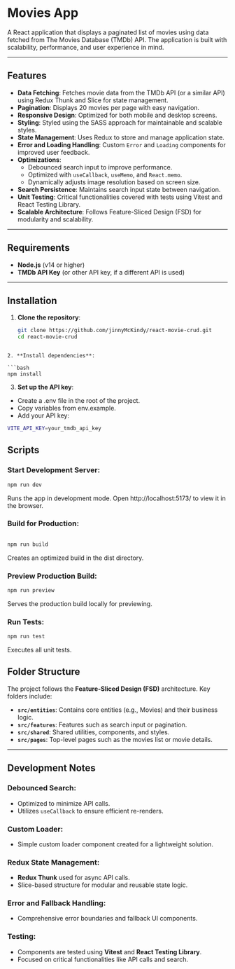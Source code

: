 # Movies App

A React application that displays a paginated list of movies using data fetched from The Movies Database (TMDb) API. The application is built with scalability, performance, and user experience in mind.

---

## Features

- **Data Fetching**: Fetches movie data from the TMDb API (or a similar API) using Redux Thunk and Slice for state management.
- **Pagination**: Displays 20 movies per page with easy navigation.
- **Responsive Design**: Optimized for both mobile and desktop screens.
- **Styling**: Styled using the SASS approach for maintainable and scalable styles.
- **State Management**: Uses Redux to store and manage application state.
- **Error and Loading Handling**: Custom `Error` and `Loading` components for improved user feedback.
- **Optimizations**:
  - Debounced search input to improve performance.
  - Optimized with `useCallback`, `useMemo`, and `React.memo`.
  - Dynamically adjusts image resolution based on screen size.
- **Search Persistence**: Maintains search input state between navigation.
- **Unit Testing**: Critical functionalities covered with tests using Vitest and React Testing Library.
- **Scalable Architecture**: Follows Feature-Sliced Design (FSD) for modularity and scalability.

---

## Requirements

- **Node.js** (v14 or higher)
- **TMDb API Key** (or other API key, if a different API is used)

---

## Installation

1. **Clone the repository**:

   ```bash
   git clone https://github.com/jinnyMcKindy/react-movie-crud.git
   cd react-movie-crud
  ```

2. **Install dependencies**:

```bash
npm install
```

3. **Set up the API key**:

- Create a .env file in the root of the project.
- Copy variables from env.example.
- Add your API key:

```bash
VITE_API_KEY=your_tmdb_api_key
```

## Scripts

### Start Development Server:

```bash
npm run dev
```

Runs the app in development mode. Open http://localhost:5173/ to view it in the browser.

### Build for Production:

```bash

npm run build
```

Creates an optimized build in the dist directory.

### Preview Production Build:

```bash
npm run preview
```

Serves the production build locally for previewing.

### Run Tests:

```bash
npm run test
```

Executes all unit tests.

## Folder Structure

The project follows the **Feature-Sliced Design (FSD)** architecture. Key folders include:

- **`src/entities`**: Contains core entities (e.g., Movies) and their business logic.
- **`src/features`**: Features such as search input or pagination.
- **`src/shared`**: Shared utilities, components, and styles.
- **`src/pages`**: Top-level pages such as the movies list or movie details.

---

## Development Notes

### Debounced Search:
- Optimized to minimize API calls.
- Utilizes `useCallback` to ensure efficient re-renders.

### Custom Loader:
- Simple custom loader component created for a lightweight solution.

### Redux State Management:
- **Redux Thunk** used for async API calls.
- Slice-based structure for modular and reusable state logic.

### Error and Fallback Handling:
- Comprehensive error boundaries and fallback UI components.

### Testing:
- Components are tested using **Vitest** and **React Testing Library**.
- Focused on critical functionalities like API calls and search.
